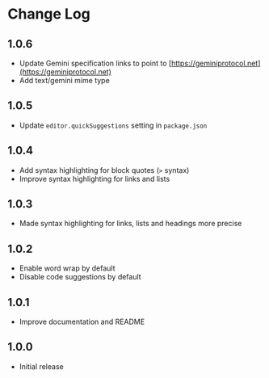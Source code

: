 # Change Log

## 1.0.6

* Update Gemini specification links to point to [https://geminiprotocol.net](https://geminiprotocol.net)
* Add text/gemini mime type

## 1.0.5

* Update `editor.quickSuggestions` setting in `package.json`

## 1.0.4

* Add syntax highlighting for block quotes (`>` syntax)
* Improve syntax highlighting for links and lists

## 1.0.3

* Made syntax highlighting for links, lists and headings more precise

## 1.0.2

* Enable word wrap by default
* Disable code suggestions by default

## 1.0.1

* Improve documentation and README

## 1.0.0

* Initial release
